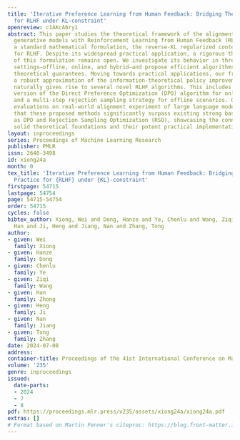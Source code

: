 ```yaml
---
title: 'Iterative Preference Learning from Human Feedback: Bridging Theory and Practice
  for RLHF under KL-constraint'
openreview: c1AKcA6ry1
abstract: This paper studies the theoretical framework of the alignment process of
  generative models with Reinforcement Learning from Human Feedback (RLHF). We consider
  a standard mathematical formulation, the reverse-KL regularized contextual bandit
  for RLHF. Despite its widespread practical application, a rigorous theoretical analysis
  of this formulation remains open. We investigate its behavior in three distinct
  settings—offline, online, and hybrid—and propose efficient algorithms with finite-sample
  theoretical guarantees. Moving towards practical applications, our framework, with
  a robust approximation of the information-theoretical policy improvement oracle,
  naturally gives rise to several novel RLHF algorithms. This includes an iterative
  version of the Direct Preference Optimization (DPO) algorithm for online settings,
  and a multi-step rejection sampling strategy for offline scenarios. Our empirical
  evaluations on real-world alignment experiment of large language model demonstrate
  that these proposed methods significantly surpass existing strong baselines, such
  as DPO and Rejection Sampling Optimization (RSO), showcasing the connections between
  solid theoretical foundations and their potent practical implementations.
layout: inproceedings
series: Proceedings of Machine Learning Research
publisher: PMLR
issn: 2640-3498
id: xiong24a
month: 0
tex_title: 'Iterative Preference Learning from Human Feedback: Bridging Theory and
  Practice for {RLHF} under {KL}-constraint'
firstpage: 54715
lastpage: 54754
page: 54715-54754
order: 54715
cycles: false
bibtex_author: Xiong, Wei and Dong, Hanze and Ye, Chenlu and Wang, Ziqi and Zhong,
  Han and Ji, Heng and Jiang, Nan and Zhang, Tong
author:
- given: Wei
  family: Xiong
- given: Hanze
  family: Dong
- given: Chenlu
  family: Ye
- given: Ziqi
  family: Wang
- given: Han
  family: Zhong
- given: Heng
  family: Ji
- given: Nan
  family: Jiang
- given: Tong
  family: Zhang
date: 2024-07-08
address:
container-title: Proceedings of the 41st International Conference on Machine Learning
volume: '235'
genre: inproceedings
issued:
  date-parts:
  - 2024
  - 7
  - 8
pdf: https://proceedings.mlr.press/v235/assets/xiong24a/xiong24a.pdf
extras: []
# Format based on Martin Fenner's citeproc: https://blog.front-matter.io/posts/citeproc-yaml-for-bibliographies/
---
```

